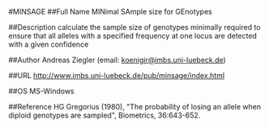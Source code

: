 #MINSAGE
##Full Name
MINimal SAmple size for GEnotypes

##Description
calculate the sample size of genotypes minimally required to ensure that all alleles with a specified frequency at one locus are detected with a given confidence

##Author
Andreas Ziegler (email: koenigir@imbs.uni-luebeck.de)

##URL
http://www.imbs.uni-luebeck.de/pub/minsage/index.html

##OS
MS-Windows

##Reference
HG Gregorius (1980), "The probability of losing an allele when diploid genotypes are sampled", Biometrics, 36:643-652.

